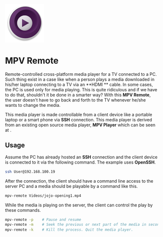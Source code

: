 ![mpv logo](https://raw.githubusercontent.com/mpv-player/mpv.io/master/source/images/mpv-logo-128.png)

# MPV Remote

Remote-controlled cross-platform media player for a TV connected to a PC. Such thing exist in a case like when a person plays a media downloaded in his/her laptop connecting to a TV via an **HDMI ** cable. In some cases, the PC is used only for media playing. This is quite ridiculous and if we have to do that, shouldn't it be done in a smarter way? With this **MPV Remote**, the user doesn't have to go back and forth to the TV whenever he/she wants to change the media.

This media player is made controllable from a client device like a portable laptop or a smart phone via **SSH** connection. This media player is derived from an existing open source media player, **MPV Player** which can be seen at [](https://mpv.io/).

## Usage

Assume the PC has already hosted an **SSH** connection and the client device is connected to it via the following command. The example uses **OpenSSH**.
```bash
ssh User@192.168.100.19
```

After the connection, the client should have a command line access to the server PC and a media should be playable by a command like this.
```bash
mpv-remote Videos/jojo-opening1.mp4
```

While the media is playing on the server, the client can control the play by these commands.
```bash
mpv-remote -p    # Pause and resume
mpv-remote -m    # Seek the previous or next part of the media in seconds
mpv-remote -k    # Kill the process. Quit the media player.
```